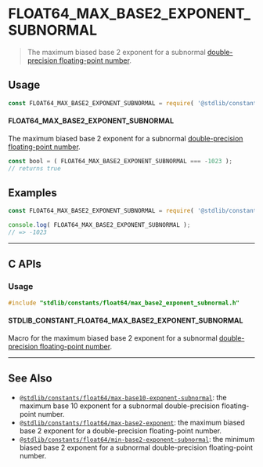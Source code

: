 <!--

@license Apache-2.0

Copyright (c) 2018 The Stdlib Authors.

Licensed under the Apache License, Version 2.0 (the "License");
you may not use this file except in compliance with the License.
You may obtain a copy of the License at

   http://www.apache.org/licenses/LICENSE-2.0

Unless required by applicable law or agreed to in writing, software
distributed under the License is distributed on an "AS IS" BASIS,
WITHOUT WARRANTIES OR CONDITIONS OF ANY KIND, either express or implied.
See the License for the specific language governing permissions and
limitations under the License.

-->

# FLOAT64_MAX_BASE2_EXPONENT_SUBNORMAL

> The maximum biased base 2 exponent for a subnormal [double-precision floating-point number][ieee754].

<section class="usage">

## Usage

<!-- eslint-disable id-length -->

```javascript
const FLOAT64_MAX_BASE2_EXPONENT_SUBNORMAL = require( '@stdlib/constants/float64/max-base2-exponent-subnormal' );
```

#### FLOAT64_MAX_BASE2_EXPONENT_SUBNORMAL

The maximum biased base 2 exponent for a subnormal [double-precision floating-point number][ieee754].

<!-- eslint-disable id-length -->

```javascript
const bool = ( FLOAT64_MAX_BASE2_EXPONENT_SUBNORMAL === -1023 );
// returns true
```

</section>

<!-- /.usage -->

<section class="examples">

## Examples

<!-- TODO: better example -->

<!-- eslint no-undef: "error" -->

<!-- eslint-disable id-length -->

```javascript
const FLOAT64_MAX_BASE2_EXPONENT_SUBNORMAL = require( '@stdlib/constants/float64/max-base2-exponent-subnormal' );

console.log( FLOAT64_MAX_BASE2_EXPONENT_SUBNORMAL );
// => -1023
```

</section>

<!-- /.examples -->

<!-- C interface documentation. -->

* * *

<section class="c">

## C APIs

<!-- Section to include introductory text. Make sure to keep an empty line after the intro `section` element and another before the `/section` close. -->

<section class="intro">

</section>

<!-- /.intro -->

<!-- C usage documentation. -->

<section class="usage">

### Usage

```c
#include "stdlib/constants/float64/max_base2_exponent_subnormal.h"
```

#### STDLIB_CONSTANT_FLOAT64_MAX_BASE2_EXPONENT_SUBNORMAL

Macro for the maximum biased base 2 exponent for a subnormal [double-precision floating-point number][ieee754].

</section>

<!-- /.usage -->

<!-- C API usage notes. Make sure to keep an empty line after the `section` element and another before the `/section` close. -->

<section class="notes">

</section>

<!-- /.notes -->

<!-- C API usage examples. -->

<section class="examples">

</section>

<!-- /.examples -->

</section>

<!-- /.c -->

<!-- Section for related `stdlib` packages. Do not manually edit this section, as it is automatically populated. -->

<section class="related">

* * *

## See Also

-   <span class="package-name">[`@stdlib/constants/float64/max-base10-exponent-subnormal`][@stdlib/constants/float64/max-base10-exponent-subnormal]</span><span class="delimiter">: </span><span class="description">the maximum base 10 exponent for a subnormal double-precision floating-point number.</span>
-   <span class="package-name">[`@stdlib/constants/float64/max-base2-exponent`][@stdlib/constants/float64/max-base2-exponent]</span><span class="delimiter">: </span><span class="description">the maximum biased base 2 exponent for a double-precision floating-point number.</span>
-   <span class="package-name">[`@stdlib/constants/float64/min-base2-exponent-subnormal`][@stdlib/constants/float64/min-base2-exponent-subnormal]</span><span class="delimiter">: </span><span class="description">the minimum biased base 2 exponent for a subnormal double-precision floating-point number.</span>

</section>

<!-- /.related -->

<!-- Section for all links. Make sure to keep an empty line after the `section` element and another before the `/section` close. -->

<section class="links">

[ieee754]: https://en.wikipedia.org/wiki/IEEE_754-1985

<!-- <related-links> -->

[@stdlib/constants/float64/max-base10-exponent-subnormal]: https://github.com/stdlib-js/stdlib/tree/develop/lib/node_modules/%40stdlib/constants/float64/max-base10-exponent-subnormal

[@stdlib/constants/float64/max-base2-exponent]: https://github.com/stdlib-js/stdlib/tree/develop/lib/node_modules/%40stdlib/constants/float64/max-base2-exponent

[@stdlib/constants/float64/min-base2-exponent-subnormal]: https://github.com/stdlib-js/stdlib/tree/develop/lib/node_modules/%40stdlib/constants/float64/min-base2-exponent-subnormal

<!-- </related-links> -->

</section>

<!-- /.links -->
